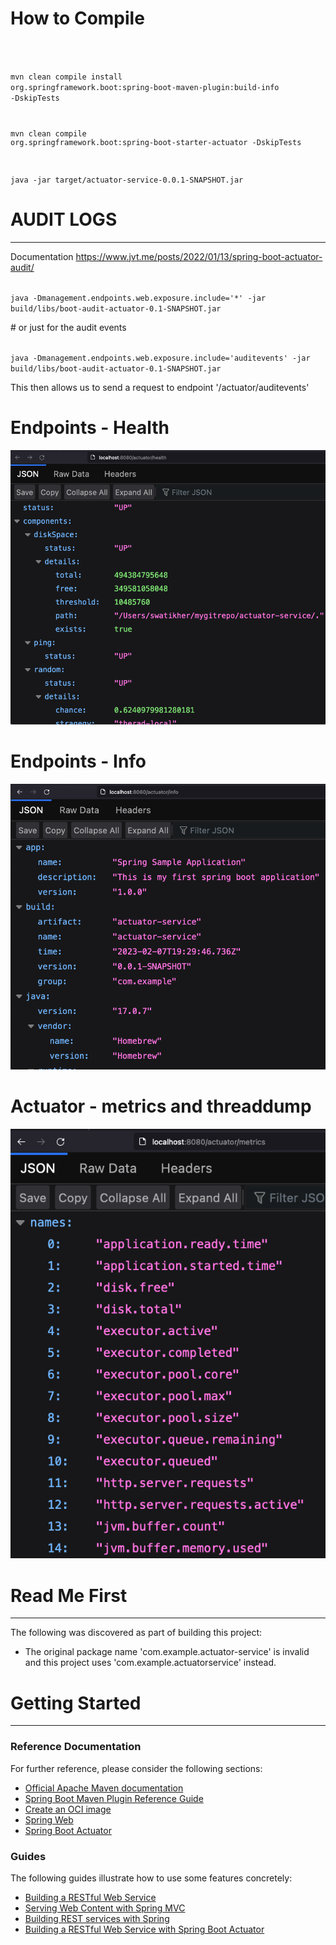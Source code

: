 # How to Compile 
<p><code>

mvn clean compile install org.springframework.boot:spring-boot-maven-plugin:build-info -DskipTests

mvn clean compile org.springframework.boot:spring-boot-starter-actuator -DskipTests

java -jar target/actuator-service-0.0.1-SNAPSHOT.jar 
</code></p>

# AUDIT LOGS
---------
Documentation https://www.jvt.me/posts/2022/01/13/spring-boot-actuator-audit/
<p><code>
java -Dmanagement.endpoints.web.exposure.include='*' -jar build/libs/boot-audit-actuator-0.1-SNAPSHOT.jar
</code></p>
# or just for the audit events
<p><code>
java -Dmanagement.endpoints.web.exposure.include='auditevents' -jar build/libs/boot-audit-actuator-0.1-SNAPSHOT.jar
</code></p>
<p>This then allows us to send a request to endpoint '/actuator/auditevents'</p>

# Endpoints - Health

<img title="Actuator Health" alt="Health Check Dashboard" src="/images/2023-07-20-actuator-health.png">

# Endpoints - Info

<img title="Actuator Info" alt="Info Dashboard" src="/images/2023-07-20-actuator-info.png">

# Actuator - metrics and threaddump

<img title="Actuator List Metrics" alt="Metrics Dashboard" src="/images/2023-07-20-actuator-metrics.png">


# Read Me First
---------------
The following was discovered as part of building this project:

* The original package name 'com.example.actuator-service' is invalid and this project uses 'com.example.actuatorservice' instead.

# Getting Started
------------------
### Reference Documentation
For further reference, please consider the following sections:

* [Official Apache Maven documentation](https://maven.apache.org/guides/index.html)
* [Spring Boot Maven Plugin Reference Guide](https://docs.spring.io/spring-boot/docs/3.0.2/maven-plugin/reference/html/)
* [Create an OCI image](https://docs.spring.io/spring-boot/docs/3.0.2/maven-plugin/reference/html/#build-image)
* [Spring Web](https://docs.spring.io/spring-boot/docs/3.0.2/reference/htmlsingle/#web)
* [Spring Boot Actuator](https://docs.spring.io/spring-boot/docs/3.0.2/reference/htmlsingle/#actuator)

### Guides
The following guides illustrate how to use some features concretely:

* [Building a RESTful Web Service](https://spring.io/guides/gs/rest-service/)
* [Serving Web Content with Spring MVC](https://spring.io/guides/gs/serving-web-content/)
* [Building REST services with Spring](https://spring.io/guides/tutorials/rest/)
* [Building a RESTful Web Service with Spring Boot Actuator](https://spring.io/guides/gs/actuator-service/)

